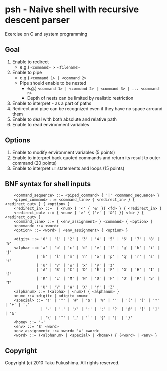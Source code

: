 psh - Naive shell with recursive descent parser
================================================

Exercise on C and system programming

Goal
-----

1. Enable to redirect
   - e.g.) `<command> > <filename>`
2. Enable to pipe
   - e.g.) `<command 1> | <command 2>`
   - Pipe should enable to be nested
     + e.g.) `<command 1> | <command 2> | <command 3> | ... <command n>`
     + Depth of nests can be limited by realistic restriction
3. Enable to interpret `~` as a part of paths
4. Redirect and pipe can be recognized even if they have no space arround them
5. Enable to deal with both absolute and relative path
6. Enable to read environment variables


Options
--------

1. Enable to modify environment variables (5 points)
2. Enable to interpret back quoted commands and return its result to outer command (20 points)
3. Enable to interpret `if` statements and loops (15 points)


BNF syntax for shell inputs
----------------------------

        <command_sequence> ::= <piped_command> { '|' <command_sequence> }
        <piped_command> ::= <command_line> { <redirect_in> } { <redirect_out> } { <option> }
        <redirect_in> ::=  { <num> } '<' { '&' }{ <fd> } { <redirect_in> }
        <redirect_out> ::= { <num> } '>' { ('>' | '&') }{ <fd> } { <redirect_out> }
        <command_line> ::= { <env_assignment> } <command> { <option> }
        <command> ::= <word> 
        <option> ::= <word> | <env_assignment> { <option> }

        <digit> ::= '0' | '1' | '2' | '3' | '4' | '5' | '6' | '7' | '8' | '9' 
        <alpha> ::= 'a' | 'b' | 'c' | 'd' | 'e' | 'f' | 'g' | 'h' | 'i' | 'j' 
                  | 'k' | 'l' | 'm' | 'n' | 'o' | 'p' | 'q' | 'r' | 's' | 't' 
                  | 'u' | 'v' | 'w' | 'x' | 'y' | 'z' 
                  | 'A' | 'B' | 'C' | 'D' | 'E' | 'F' | 'G' | 'H' | 'I' | 'J' 
                  | 'K' | 'L' | 'M' | 'N' | 'O' | 'P' | 'Q' | 'R' | 'S' | 'T' 
                  | 'U' | 'V' | 'W' | 'X' | 'Y' | 'Z' 
        <alphanum> ::= (<alpha> | <num>) { <alphanum> }
        <num> ::= <digit> | <digit> <num>
        <special> ::= '!' | '"' | '#' | '$' | '%' | ''' | '(' | ')' | '*' | '+' | ',' 
                    | '-' | '.' | '/' | ':' | ';" | '?' | '@' | '[' | ']' | '&' 
                    | '\' | '^' | '_' | '`' | '{' | '|' | '}' 
        <home> ::= '~'
        <env> ::= '$' <word>
        <env_assignment> ::= <word> '=' <word>
        <word> ::= (<alphanum> | <special> | <home>) { (<word> | <env> }
        

Copyright
---------

Copyright (c) 2010 Taku Fukushima. All rights reserved.
